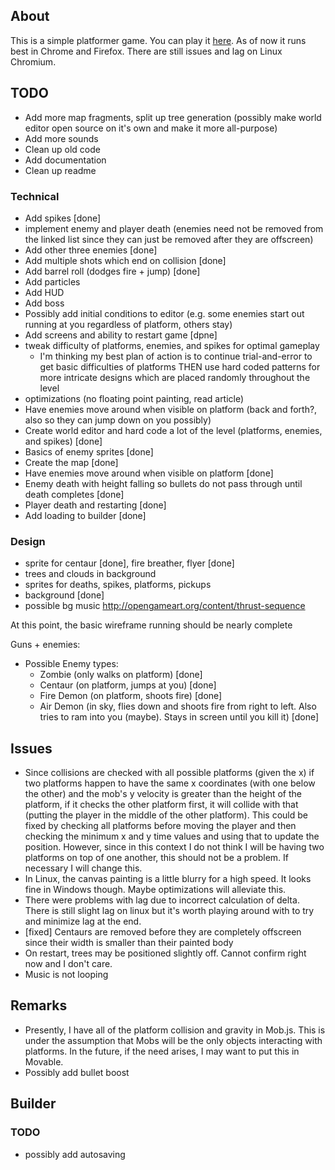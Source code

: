 ## About ##
This is a simple platformer game. You can play it [here](http://kevinalbs.com/demonHunter/). As of now it runs best in Chrome and Firefox. There are still issues and lag on Linux Chromium.

## TODO ##
- Add more map fragments, split up tree generation (possibly make world editor open source on it's own and make it more all-purpose)
- Add more sounds
- Clean up old code
- Add documentation
- Clean up readme

### Technical ###
- Add spikes [done]
- implement enemy and player death (enemies need not be removed from the linked list since they can just be removed after they are offscreen)
- Add other three enemies [done]
- Add multiple shots which end on collision [done]
- Add barrel roll (dodges fire + jump) [done]
- Add particles
- Add HUD
- Add boss
- Possibly add initial conditions to editor (e.g. some enemies start out running at you regardless of platform, others stay)
- Add screens and ability to restart game [dpne]
- tweak difficulty of platforms, enemies, and spikes for optimal gameplay
	+ I'm thinking my best plan of action is to continue trial-and-error to get basic difficulties of platforms THEN use hard coded patterns for more intricate designs which are placed randomly throughout the level
- optimizations (no floating point painting, read article)
- Have enemies move around when visible on platform (back and forth?, also so they can jump down on you possibly)
- Create world editor and hard code a lot of the level (platforms, enemies, and spikes) [done]
- Basics of enemy sprites [done]
- Create the map [done]
- Have enemies move around when visible on platform [done]
- Enemy death with height falling so bullets do not pass through until death completes [done]
- Player death and restarting [done]
- Add loading to builder [done]

### Design ###
- sprite for centaur [done], fire breather, flyer [done]
- trees and clouds in background
- sprites for deaths, spikes, platforms, pickups
- background [done]
- possible bg music http://opengameart.org/content/thrust-sequence

At this point, the basic wireframe running should be nearly complete

Guns + enemies:
- Possible Enemy types:
	+ Zombie (only walks on platform) [done]
	+ Centaur (on platform, jumps at you) [done]
	+ Fire Demon (on platform, shoots fire) [done]
	+ Air Demon (in sky, flies down and shoots fire from right to left. Also tries to ram into you (maybe). Stays in screen until you kill it) [done]

## Issues ##
- Since collisions are checked with all possible platforms (given the x) if two platforms happen to have the same x coordinates (with one below the other) and the mob's y velocity is greater than the height of the platform, if it checks the other platform first, it will collide with that (putting the player in the middle of the other platform). This could be fixed by checking all platforms before moving the player and then checking the minimum x and y time values and using that to update the position. However, since in this context I do not think I will be having two platforms on top of one another, this should not be a problem. If necessary I will change this.
- In Linux, the canvas painting is a little blurry for a high speed. It looks fine in Windows though. Maybe optimizations will alleviate this.
- There were problems with lag due to incorrect calculation of delta. There is still slight lag on linux but it's worth playing around with to try and minimize lag at the end.
- [fixed] Centaurs are removed before they are completely offscreen since their width is smaller than their painted body
- On restart, trees may be positioned slightly off. Cannot confirm right now and I don't care.
- Music is not looping

## Remarks ##
- Presently, I have all of the platform collision and gravity in Mob.js. This is under the assumption that Mobs will be the only objects interacting with platforms. In the future, if the need arises, I may want to put this in Movable.
- Possibly add bullet boost

## Builder ##

### TODO ###
- possibly add autosaving